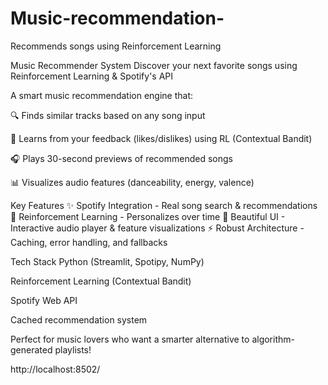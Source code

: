 # Music-recommendation-
Recommends songs using Reinforcement Learning

Music Recommender System
Discover your next favorite songs using Reinforcement Learning & Spotify's API

A smart music recommendation engine that:

🔍 Finds similar tracks based on any song input

🧠 Learns from your feedback (likes/dislikes) using RL (Contextual Bandit)

🎧 Plays 30-second previews of recommended songs

📊 Visualizes audio features (danceability, energy, valence)

Key Features
✨ Spotify Integration - Real song search & recommendations
🤖 Reinforcement Learning - Personalizes over time
🎨 Beautiful UI - Interactive audio player & feature visualizations
⚡ Robust Architecture - Caching, error handling, and fallbacks

Tech Stack
Python (Streamlit, Spotipy, NumPy)

Reinforcement Learning (Contextual Bandit)

Spotify Web API

Cached recommendation system

Perfect for music lovers who want a smarter alternative to algorithm-generated playlists!

http://localhost:8502/

